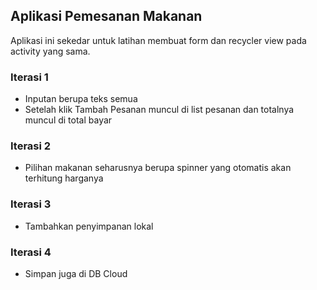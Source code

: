 ## Aplikasi Pemesanan Makanan

Aplikasi ini sekedar untuk latihan membuat form dan recycler view pada activity yang sama.

### Iterasi 1

- Inputan berupa teks semua
- Setelah klik Tambah Pesanan muncul di list pesanan dan totalnya muncul di total bayar

### Iterasi 2

- Pilihan makanan seharusnya berupa spinner yang otomatis akan terhitung harganya

### Iterasi 3

- Tambahkan penyimpanan lokal

### Iterasi 4

- Simpan juga di DB Cloud